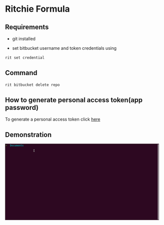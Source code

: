 # Ritchie Formula

## Requirements

- git installed

- set bitbucket username and token credentials using

```bash
rit set credential
```

## Command

```bash
rit bitbucket delete repo
```

## How to generate personal access token(app password)

To generate a personal access token click [here](https://bitbucket.org/account/settings/app-passwords/)

## Demonstration

![gif](https://github.com/ZupIT/ritchie-formulas/raw/master/bitbucket/delete/repo/doc/bitbucket-delete-repo.gif)
